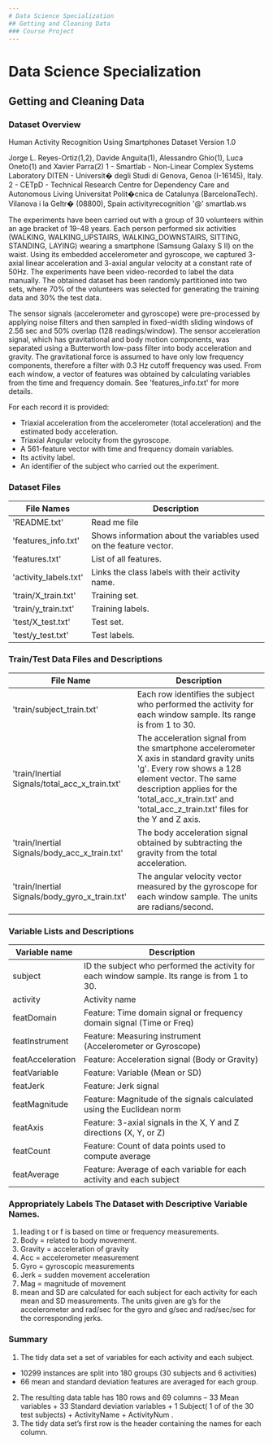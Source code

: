 ```yaml
---
# Data Science Specialization
## Getting and Cleaning Data
### Course Project
---
```

# Data Science Specialization
## Getting and Cleaning Data

### Dataset Overview


Human Activity Recognition Using Smartphones Dataset
Version 1.0


Jorge L. Reyes-Ortiz(1,2), Davide Anguita(1), Alessandro Ghio(1), Luca Oneto(1) and Xavier Parra(2)
1 - Smartlab - Non-Linear Complex Systems Laboratory
DITEN - Universit�  degli Studi di Genova, Genoa (I-16145), Italy. 
2 - CETpD - Technical Research Centre for Dependency Care and Autonomous Living
Universitat Polit�cnica de Catalunya (BarcelonaTech). Vilanova i la Geltr� (08800), Spain
activityrecognition '@' smartlab.ws 


The experiments have been carried out with a group of 30 volunteers within an age bracket of 19-48 years. Each person performed six activities (WALKING, WALKING_UPSTAIRS, WALKING_DOWNSTAIRS, SITTING, STANDING, LAYING) wearing a smartphone (Samsung Galaxy S II) on the waist. Using its embedded accelerometer and gyroscope, we captured 3-axial linear acceleration and 3-axial angular velocity at a constant rate of 50Hz. The experiments have been video-recorded to label the data manually. The obtained dataset has been randomly partitioned into two sets, where 70% of the volunteers was selected for generating the training data and 30% the test data. 

The sensor signals (accelerometer and gyroscope) were pre-processed by applying noise filters and then sampled in fixed-width sliding windows of 2.56 sec and 50% overlap (128 readings/window). The sensor acceleration signal, which has gravitational and body motion components, was separated using a Butterworth low-pass filter into body acceleration and gravity. The gravitational force is assumed to have only low frequency components, therefore a filter with 0.3 Hz cutoff frequency was used. From each window, a vector of features was obtained by calculating variables from the time and frequency domain. See 'features_info.txt' for more details. 


For each record it is provided:

- Triaxial acceleration from the accelerometer (total acceleration) and the estimated body acceleration.
- Triaxial Angular velocity from the gyroscope. 
- A 561-feature vector with time and frequency domain variables. 
- Its activity label. 
- An identifier of the subject who carried out the experiment.


### Dataset Files

File Names            | Description
----------------------|-----------------------------------------------------------------
'README.txt'          | Read me file
'features_info.txt'   | Shows information about the variables used on the feature vector.
'features.txt'        | List of all features.
'activity_labels.txt' | Links the class labels with their activity name.
'train/X_train.txt'   | Training set.
'train/y_train.txt'   | Training labels.
'test/X_test.txt'     | Test set.
'test/y_test.txt'     | Test labels.


### Train/Test Data Files and Descriptions

File Name                                         | Description
--------------------------------------------------|------------------------------------------------------------------------------------------------------------
'train/subject_train.txt'                         | Each row identifies the subject who performed the activity for each window sample. Its range is from 1 to 30. 
'train/Inertial Signals/total_acc_x_train.txt'    | The acceleration signal from the smartphone accelerometer X axis in standard gravity units 'g'. Every row shows a 128 element vector. The same description applies for the 'total_acc_x_train.txt' and 'total_acc_z_train.txt' files for the Y and Z axis. 
'train/Inertial Signals/body_acc_x_train.txt'     |The body acceleration signal obtained by subtracting the gravity from the total acceleration. 
'train/Inertial Signals/body_gyro_x_train.txt'    | The angular velocity vector measured by the gyroscope for each window sample. The units are radians/second. 


### Variable Lists and Descriptions

Variable name    | Description
-----------------|---------------------------------------------------------------------------------------------
subject          | ID the subject who performed the activity for each window sample. Its range is from 1 to 30.
activity	       | Activity name
featDomain	     | Feature: Time domain signal or frequency domain signal (Time or Freq)
featInstrument	 |Feature: Measuring instrument (Accelerometer or Gyroscope)
featAcceleration |	Feature: Acceleration signal (Body or Gravity)
featVariable	   | Feature: Variable (Mean or SD)
featJerk	       | Feature: Jerk signal
featMagnitude	   | Feature: Magnitude of the signals calculated using the Euclidean norm
featAxis	       | Feature: 3-axial signals in the X, Y and Z directions (X, Y, or Z)
featCount	       | Feature: Count of data points used to compute average
featAverage	     | Feature: Average of each variable for each activity and each subject

### Appropriately Labels The Dataset with Descriptive Variable Names.
1. leading t or f is based on time or frequency measurements.
2. Body = related to body movement.
3. Gravity = acceleration of gravity
4. Acc = accelerometer measurement
5. Gyro = gyroscopic measurements
6. Jerk = sudden movement acceleration
7. Mag = magnitude of movement
8. mean and SD are calculated for each subject for each activity for each mean and SD measurements. The units given are g’s for the accelerometer and rad/sec for the gyro and g/sec and rad/sec/sec for the corresponding jerks.

### Summary
1. The tidy data set a set of variables for each activity and each subject. 
  - 10299 instances are split into 180 groups (30 subjects and 6 activities) 
  - 66 mean and standard deviation features are averaged for each group. 
2. The resulting data table has 180 rows and 69 columns – 33 Mean variables + 33 Standard deviation variables + 1 Subject( 1 of of the 30 test subjects) + ActivityName + ActivityNum . 
3. The tidy data set’s first row is the header containing the names for each column.
